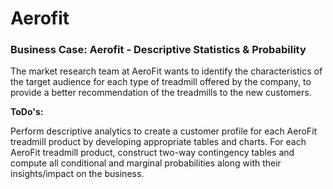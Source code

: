 # Aerofit

### **Business Case: Aerofit - Descriptive Statistics & Probability**


The market research team at AeroFit wants to identify the characteristics of the target audience for each type of treadmill offered by the company, to provide a better recommendation of the treadmills to the new customers.

**ToDo's:**

Perform descriptive analytics to create a customer profile for each AeroFit treadmill product by developing appropriate tables and charts.
For each AeroFit treadmill product, construct two-way contingency tables and compute all conditional and marginal probabilities along with their insights/impact on the business.
